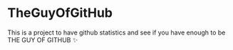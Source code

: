 # TheGuyOfGitHub
 This is a project to have github statistics and see if you have enough to be THE GUY OF GITHUB ✨ 
